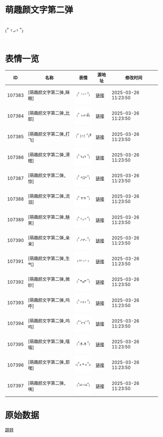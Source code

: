 # 萌趣颜文字第二弹

<img src="./cover.png" height="60" alt="cover" />

# 表情一览

|ID|名称|表情|源地址|修改时间|
|----|----|----|----|----|
|107383|[萌趣颜文字第二弹_眯眼]|<img src="./pic/107383_%5B萌趣颜文字第二弹_眯眼%5D.png" height="60" alt="眯眼"/>|[链接](https://i0.hdslb.com/bfs/garb/ca967c163fb5f84364a617fa17fe9e4d31e6090d.png)|2025-03-26 11:23:50|
|107384|[萌趣颜文字第二弹_比耶]|<img src="./pic/107384_%5B萌趣颜文字第二弹_比耶%5D.png" height="60" alt="比耶"/>|[链接](https://i0.hdslb.com/bfs/garb/e825184a81a096570843c57782a51423e5f7045f.png)|2025-03-26 11:23:50|
|107385|[萌趣颜文字第二弹_打飞]|<img src="./pic/107385_%5B萌趣颜文字第二弹_打飞%5D.png" height="60" alt="打飞"/>|[链接](https://i0.hdslb.com/bfs/garb/b9f3ab3dfbc9666525cf9ccbce0e344ae196aee9.png)|2025-03-26 11:23:50|
|107386|[萌趣颜文字第二弹_滑稽]|<img src="./pic/107386_%5B萌趣颜文字第二弹_滑稽%5D.png" height="60" alt="滑稽"/>|[链接](https://i0.hdslb.com/bfs/garb/5c5505d8c9389b1adc23ce062f431f4ddede2eed.png)|2025-03-26 11:23:50|
|107387|[萌趣颜文字第二弹_惊]|<img src="./pic/107387_%5B萌趣颜文字第二弹_惊%5D.png" height="60" alt="惊"/>|[链接](https://i0.hdslb.com/bfs/garb/57b6879d62f47a729cb824db68a753d7ff2d441f.png)|2025-03-26 11:23:50|
|107388|[萌趣颜文字第二弹_流泪]|<img src="./pic/107388_%5B萌趣颜文字第二弹_流泪%5D.png" height="60" alt="流泪"/>|[链接](https://i0.hdslb.com/bfs/garb/e51963af1d178512ada4928248abbc8c60060e97.png)|2025-03-26 11:23:50|
|107389|[萌趣颜文字第二弹_魅笑]|<img src="./pic/107389_%5B萌趣颜文字第二弹_魅笑%5D.png" height="60" alt="魅笑"/>|[链接](https://i0.hdslb.com/bfs/garb/f3ec95fc401c6cbc03d16c96d8fbce6f73742344.png)|2025-03-26 11:23:50|
|107390|[萌趣颜文字第二弹_亲亲]|<img src="./pic/107390_%5B萌趣颜文字第二弹_亲亲%5D.png" height="60" alt="亲亲"/>|[链接](https://i0.hdslb.com/bfs/garb/90836ec5d5e4f6dd063e2d82c62ad4a3da683b1c.png)|2025-03-26 11:23:50|
|107391|[萌趣颜文字第二弹_生气]|<img src="./pic/107391_%5B萌趣颜文字第二弹_生气%5D.png" height="60" alt="生气"/>|[链接](https://i0.hdslb.com/bfs/garb/74fe2b73520627b24fb58df7391163499102e504.png)|2025-03-26 11:23:50|
|107392|[萌趣颜文字第二弹_微妙]|<img src="./pic/107392_%5B萌趣颜文字第二弹_微妙%5D.png" height="60" alt="微妙"/>|[链接](https://i0.hdslb.com/bfs/garb/a738f3382dd3dd1ef930742b4c64e52caf28bcc2.png)|2025-03-26 11:23:50|
|107393|[萌趣颜文字第二弹_呜呼]|<img src="./pic/107393_%5B萌趣颜文字第二弹_呜呼%5D.png" height="60" alt="呜呼"/>|[链接](https://i0.hdslb.com/bfs/garb/3a9aa70d6e7fcb00897cf86facfc04ea6c4975ac.png)|2025-03-26 11:23:50|
|107394|[萌趣颜文字第二弹_呜呜]|<img src="./pic/107394_%5B萌趣颜文字第二弹_呜呜%5D.png" height="60" alt="呜呜"/>|[链接](https://i0.hdslb.com/bfs/garb/3247b910d90951ff8375c04b205f27cc781ff660.png)|2025-03-26 11:23:50|
|107395|[萌趣颜文字第二弹_嘻嘻]|<img src="./pic/107395_%5B萌趣颜文字第二弹_嘻嘻%5D.png" height="60" alt="嘻嘻"/>|[链接](https://i0.hdslb.com/bfs/garb/3a593c56f98829894259505953745d752699fd57.png)|2025-03-26 11:23:50|
|107396|[萌趣颜文字第二弹_耶嘿]|<img src="./pic/107396_%5B萌趣颜文字第二弹_耶嘿%5D.png" height="60" alt="耶嘿"/>|[链接](https://i0.hdslb.com/bfs/garb/c36032ecee51ca01b4443a20a7f672e806fc499e.png)|2025-03-26 11:23:50|
|107397|[萌趣颜文字第二弹_咦]|<img src="./pic/107397_%5B萌趣颜文字第二弹_咦%5D.png" height="60" alt="咦"/>|[链接](https://i0.hdslb.com/bfs/garb/c52d461ba91812fb1739134de89d7a391dcceb0b.png)|2025-03-26 11:23:50|

# 原始数据

[跳转](./raw.json)

